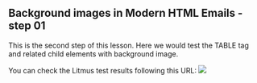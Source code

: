 ## Background images in Modern HTML Emails - step 01

This is the second step of this lesson. Here we would test the TABLE tag and related child elements with background image.

You can check the Litmus test results following this URL:
![](https://litmus.com/checklist/emails/public/a634119)